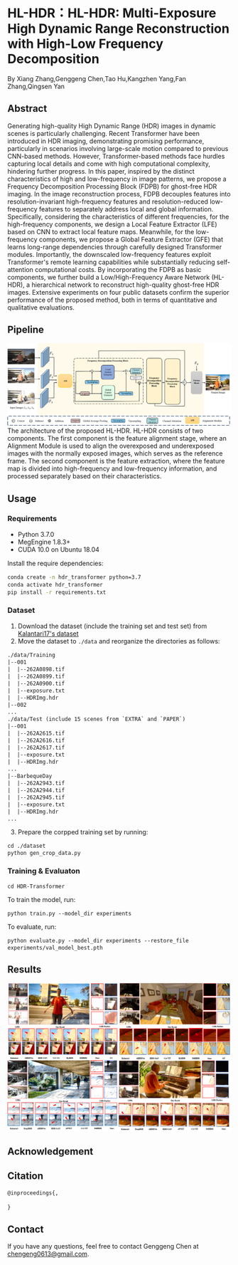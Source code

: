 # HL-HDR：HL-HDR: Multi-Exposure High Dynamic Range Reconstruction with High-Low Frequency Decomposition

By Xiang Zhang,Genggeng Chen,Tao Hu,Kangzhen Yang,Fan Zhang,Qingsen Yan

## Abstract 
Generating high-quality High Dynamic Range (HDR) images in dynamic scenes is particularly challenging. 
Recent Transformer have been introduced in HDR imaging, demonstrating promising performance, particularly in scenarios involving large-scale motion compared to previous CNN-based methods. However, Transformer-based methods face hurdles capturing local details and come with high computational complexity, hindering further progress. In this paper, inspired by the distinct characteristics of high and low-frequency in image patterns, we propose a Frequency Decomposition Processing Block (FDPB) for ghost-free HDR imaging.
In the image reconstruction process, FDPB decouples features into resolution-invariant high-frequency features and resolution-reduced low-frequency features to separately address local and global information.
Specifically, considering the characteristics of different frequencies, for the high-frequency components, we design a Local Feature Extractor (LFE) based on CNN to extract local feature maps. Meanwhile, for the low-frequency components, we propose a Global Feature Extractor (GFE) that learns long-range dependencies through carefully designed Transformer modules. Importantly, the downscaled low-frequency features exploit Transformer's remote learning capabilities while substantially reducing self-attention computational costs.
By incorporating the FDPB as basic components, we further build a Low/High-Frequency Aware Network (HL-HDR), a hierarchical network to reconstruct high-quality ghost-free HDR images. Extensive experiments on four public datasets confirm the superior performance of the proposed method, both in terms of quantitative and qualitative evaluations.

## Pipeline
![pipeline](https://github.com/chengeng0613/HL-HDR/blob/main/picture/overview.png)
The architecture of the proposed HL-HDR. HL-HDR consists of two components. The first component is the feature alignment stage, where an Alignment Module is used to align the overexposed and underexposed images with the normally exposed images, which serves as the reference frame. The second component is the feature extraction, where the feature map is divided into high-frequency and low-frequency information, and processed separately based on their characteristics.



## Usage

### Requirements
* Python 3.7.0
* MegEngine 1.8.3+
* CUDA 10.0 on Ubuntu 18.04

Install the require dependencies:
```bash
conda create -n hdr_transformer python=3.7
conda activate hdr_transformer
pip install -r requirements.txt
```

### Dataset
1. Download the dataset (include the training set and test set) from [Kalantari17's dataset](https://cseweb.ucsd.edu/~viscomp/projects/SIG17HDR/)
2. Move the dataset to `./data` and reorganize the directories as follows:
```
./data/Training
|--001
|  |--262A0898.tif
|  |--262A0899.tif
|  |--262A0900.tif
|  |--exposure.txt
|  |--HDRImg.hdr
|--002
...
./data/Test (include 15 scenes from `EXTRA` and `PAPER`)
|--001
|  |--262A2615.tif
|  |--262A2616.tif
|  |--262A2617.tif
|  |--exposure.txt
|  |--HDRImg.hdr
...
|--BarbequeDay
|  |--262A2943.tif
|  |--262A2944.tif
|  |--262A2945.tif
|  |--exposure.txt
|  |--HDRImg.hdr
...
```
3. Prepare the corpped training set by running:
```
cd ./dataset
python gen_crop_data.py
```

### Training & Evaluaton
```
cd HDR-Transformer
```
To train the model, run:
```
python train.py --model_dir experiments
```
To evaluate, run:
```
python evaluate.py --model_dir experiments --restore_file experiments/val_model_best.pth
```

## Results
![results](https://github.com/chengeng0613/HL-HDR/blob/main/picture/compare.png)



## Acknowledgement


## Citation
```
@inproceedings{,
 
}
```

## Contact
If you have any questions, feel free to contact Genggeng Chen at chengeng0613@gmail.com.
